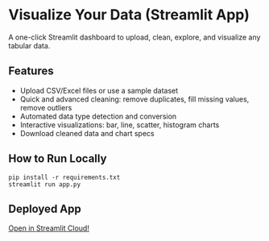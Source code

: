 # Visualize Your Data (Streamlit App)

A one-click Streamlit dashboard to upload, clean, explore, and visualize any tabular data.

## Features
- Upload CSV/Excel files or use a sample dataset
- Quick and advanced cleaning: remove duplicates, fill missing values, remove outliers
- Automated data type detection and conversion
- Interactive visualizations: bar, line, scatter, histogram charts
- Download cleaned data and chart specs

## How to Run Locally
```
pip install -r requirements.txt
streamlit run app.py

```

## Deployed App

[Open in Streamlit Cloud!](https://YOUR-STREAMLIT-LINK-HERE)